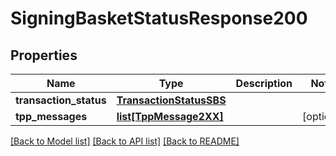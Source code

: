 # SigningBasketStatusResponse200

## Properties
Name | Type | Description | Notes
------------ | ------------- | ------------- | -------------
**transaction_status** | [**TransactionStatusSBS**](TransactionStatusSBS.md) |  | 
**tpp_messages** | [**list[TppMessage2XX]**](TppMessage2XX.md) |  | [optional] 

[[Back to Model list]](../README.md#documentation-for-models) [[Back to API list]](../README.md#documentation-for-api-endpoints) [[Back to README]](../README.md)

